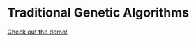 # Traditional Genetic Algorithms  

<a href="https://www.youtube.com/watch?v=eUig0n8wPeA&t=1s">Check out the demo!</a>
